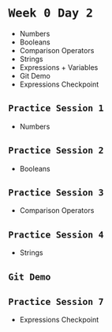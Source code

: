 # `Week 0 Day 2`
- Numbers
- Booleans
- Comparison Operators
- Strings
- Expressions + Variables
- Git Demo
- Expressions Checkpoint

## `Practice Session 1`

- Numbers

## `Practice Session 2`

- Booleans

## `Practice Session 3`

- Comparison Operators

## `Practice Session 4`

- Strings

## `Git Demo`

## `Practice Session 7`

- Expressions Checkpoint
